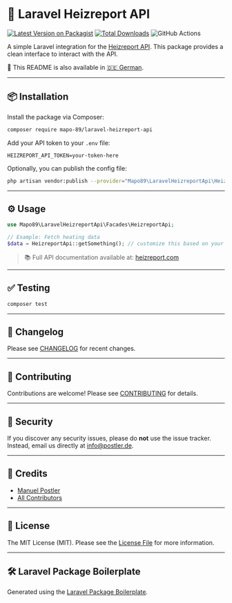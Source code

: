 # 🚀 Laravel Heizreport API

[![Latest Version on Packagist](https://img.shields.io/packagist/v/mapo-89/laravel-heizreport-api.svg?style=flat-square)](https://packagist.org/packages/mapo-89/laravel-heizreport-api)
[![Total Downloads](https://img.shields.io/packagist/dt/mapo-89/laravel-heizreport-api.svg?style=flat-square)](https://packagist.org/packages/mapo-89/laravel-heizreport-api)
![GitHub Actions](https://github.com/mapo-89/laravel-heizreport-api/actions/workflows/main.yml/badge.svg)

A simple Laravel integration for the [Heizreport API](https://heizreport.com/hilfethemen/schnittstellen). This package provides a clean interface to interact with the API.

📖 This README is also available in [🇩🇪 German](README.de.md).

---

## 📦 Installation

Install the package via Composer:

```bash
composer require mapo-89/laravel-heizreport-api
```

Add your API token to your `.env` file:

```env
HEIZREPORT_API_TOKEN=your-token-here
```

Optionally, you can publish the config file:

```bash
php artisan vendor:publish --provider="Mapo89\LaravelHeizreportApi\HeizreportApiServiceProvider" --tag="config"
```

---

## ⚙️ Usage

```php
use Mapo89\LaravelHeizreportApi\Facades\HeizreportApi;

// Example: Fetch heating data
$data = HeizreportApi::getSomething(); // customize this based on your needs
```

> 📚 Full API documentation available at: [heizreport.com](https://heizreport.com/hilfethemen/schnittstellen)

---

## ✅ Testing

```bash
composer test
```

---

## 📒 Changelog

Please see [CHANGELOG](CHANGELOG.md) for recent changes.

---

## 🤝 Contributing

Contributions are welcome! Please see [CONTRIBUTING](CONTRIBUTING.md) for details.

---

## 🔐 Security

If you discover any security issues, please do **not** use the issue tracker. Instead, email us directly at [info@postler.de](mailto:info@postler.de).

---

## 👥 Credits

- [Manuel Postler](https://github.com/mapo-89)  
- [All Contributors](../../contributors)

---

## 📄 License

The MIT License (MIT). Please see the [License File](LICENSE.md) for more information.

---

## 🛠️ Laravel Package Boilerplate

Generated using the [Laravel Package Boilerplate](https://laravelpackageboilerplate.com).
